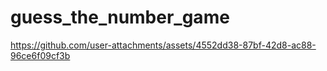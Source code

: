# guess_the_number_game


https://github.com/user-attachments/assets/4552dd38-87bf-42d8-ac88-96ce6f09cf3b





